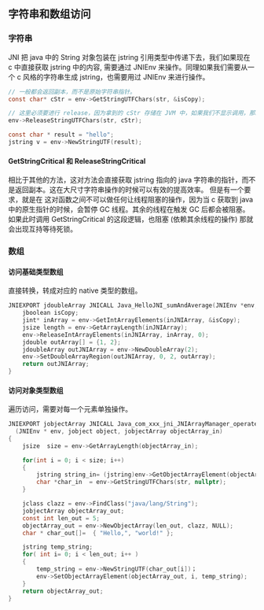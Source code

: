 ## 字符串和数组访问

### 字符串

JNI 把 java 中的 String 对象包装在 jstring 引用类型中传递下去，我们如果现在 c 中直接获取 jstring 中的内容, 需要通过 JNIEnv 来操作。同理如果我们需要从一个 c 风格的字符串生成 jstring，也需要用过 JNIEnv 来进行操作。

```c
// 一般都会返回副本，而不是原始字符串指针。
const char* cStr = env->GetStringUTFChars(str, &isCopy);

// 这里必须要进行 release，因为拿到的 cStr 存储在 JVM 中，如果我们不显示调用，那就会导致内存泄漏。
env->ReleaseStringUTFChars(str, cStr);

const char * result = "hello";
jstring v = env->NewStringUTF(result);
```

#### GetStringCritical 和 ReleaseStringCritical

相比于其他的方法，这对方法会直接获取 jstring 指向的 java 字符串的指针，而不是返回副本。这在大尺寸字符串操作的时候可以有效的提高效率。
但是有一个要求，就是在 这对函数之间不可以做任何让线程阻塞的操作，因为当 c 获取到 java 中的原生指针的时候，会暂停 GC 线程。其余的线程在触发 GC 后都会被阻塞。
如果此时调用 GetStringCritical 的这段逻辑，也阻塞 (依赖其余线程的操作) 那就会出现互持等待死锁。


### 数组

#### 访问基础类型数组
直接转换，转成对应的 native 类型的数组。

```c
JNIEXPORT jdoubleArray JNICALL Java_HelloJNI_sumAndAverage(JNIEnv *env, jobject obj, jintArray inJNIArray) {
    jboolean isCopy;
    jint* inArray = env->GetIntArrayElements(inJNIArray, &isCopy);
    jsize length = env->GetArrayLength(inJNIArray);
    env->ReleaseIntArrayElements(inJNIArray, inArray, 0); 
    jdouble outArray[] = {1, 2};
    jdoubleArray outJNIArray = env->NewDoubleArray(2);
    env->SetDoubleArrayRegion(outJNIArray, 0, 2, outArray);
    return outJNIArray;
}

```


#### 访问对象类型数组
遍历访问，需要对每一个元素单独操作。

```c
JNIEXPORT jobjectArray JNICALL Java_com_xxx_jni_JNIArrayManager_operateStringArrray
  (JNIEnv * env, jobject object, jobjectArray objectArray_in)
{
    jsize  size = env->GetArrayLength(objectArray_in);

	for(int i = 0; i < size; i++)
	{
		jstring string_in= (jstring)env->GetObjectArrayElement(objectArray_in, i);
        char *char_in  = env->GetStringUTFChars(str, nullptr);
	}

	jclass clazz = env->FindClass("java/lang/String");
	jobjectArray objectArray_out;
	const int len_out = 5;
	objectArray_out = env->NewObjectArray(len_out, clazz, NULL);
	char * char_out[]=  { "Hello,", "world!" };

	jstring temp_string;
	for( int i= 0; i < len_out; i++ )
    {   
        temp_string = env->NewStringUTF(char_out[i])；
        env->SetObjectArrayElement(objectArray_out, i, temp_string);
    }
	return objectArray_out;
}



```



